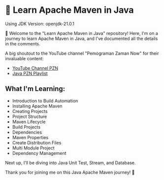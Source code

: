 # 🚀 Learn Apache Maven in Java

Using JDK Version: openjdk-21.0.1

👋 Welcome to the "Learn Apache Maven in Java" repository! Here, I'm on a journey to learn Apache Maven in Java, and I've documented all the details in the comments.

A big shoutout to the YouTube channel "Pemograman Zaman Now" for their invaluable content:
- [YouTube Channel PZN](https://youtu.be/VYA7NzIZFdg?feature=shared)
- [Java PZN Playlist](https://www.youtube.com/playlist?list=PL-CtdCApEFH-p_Q2GyK4K3ORoAT0Yt7CX)

## What I'm Learning:

- Introduction to Build Automation
- Installing Apache Maven
- Creating Projects
- Project Structure
- Maven Lifecycle
- Build Projects
- Dependencies
- Maven Properties
- Create Distribution Files
- Multi Module Project
- Dependency Management

Next up, I'll be diving into Java Unit Test, Stream, and Database.

Thank you for joining me on this Java Apache Maven journey! 🌟